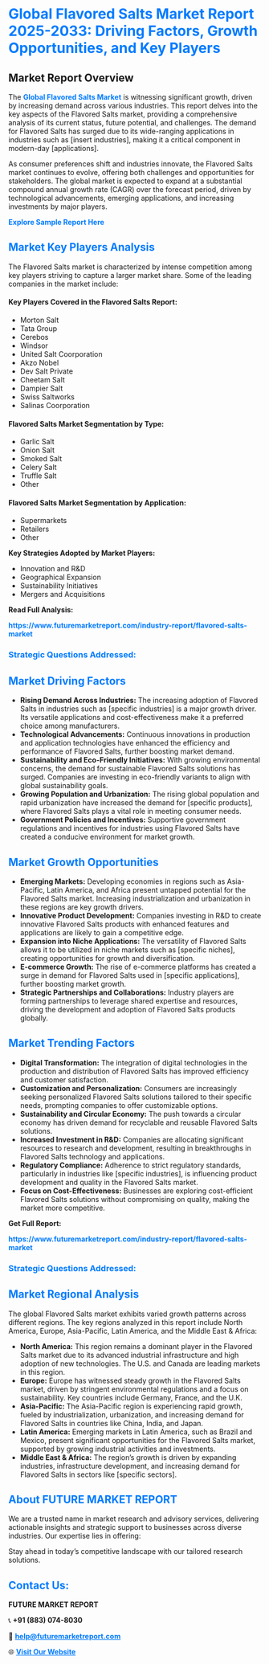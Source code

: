 <h1 style="color: #007BFF;">Global Flavored Salts Market Report 2025-2033: Driving Factors, Growth Opportunities, and Key Players</h1>

<section id="overview">
<h2>Market Report Overview</h2>
<p>The <a href="https://www.futuremarketreport.com/industry-report/flavored-salts-market" style="color: #007BFF; text-decoration: none;"><strong>Global Flavored Salts Market</strong></a> is witnessing significant growth, driven by increasing demand across various industries. This report delves into the key aspects of the Flavored Salts market, providing a comprehensive analysis of its current status, future potential, and challenges. The demand for Flavored Salts has surged due to its wide-ranging applications in industries such as [insert industries], making it a critical component in modern-day [applications].</p>
<p>As consumer preferences shift and industries innovate, the Flavored Salts market continues to evolve, offering both challenges and opportunities for stakeholders. The global market is expected to expand at a substantial compound annual growth rate (CAGR) over the forecast period, driven by technological advancements, emerging applications, and increasing investments by major players.</p>
</section>

<section id="overview">
<p><a href="https://www.futuremarketreport.com/request-sample/reportId=89347" style="color: #007BFF; text-decoration: none;"><strong>Explore Sample Report Here</strong></a></p>
</section>

<section id="key-players">
<h2 style="color: #007BFF;">Market Key Players Analysis</h2>
<p>The Flavored Salts market is characterized by intense competition among key players striving to capture a larger market share. Some of the leading companies in the market include:</p>
<h4>Key Players Covered in the Flavored Salts Report:</h4>
<ul><li>Morton Salt</li><li>Tata Group</li><li>Cerebos</li><li>Windsor</li><li>United Salt Coorporation</li><li>Akzo Nobel</li><li>Dev Salt Private</li><li>Cheetam Salt</li><li>Dampier Salt</li><li>Swiss Saltworks</li><li>Salinas Coorporation</li></ul>
<h4>Flavored Salts Market Segmentation by Type:</h4>
<ul><li>Garlic Salt</li><li>Onion Salt</li><li>Smoked Salt</li><li>Celery Salt</li><li>Truffle Salt</li><li>Other</li></ul>

<h4>Flavored Salts Market Segmentation by Application:</h4>
<ul><li>Supermarkets</li><li>Retailers</li><li>Other</li></ul>
<p><strong>Key Strategies Adopted by Market Players:</strong></p>
<ul>
<li>Innovation and R&D</li>
<li>Geographical Expansion</li>
<li>Sustainability Initiatives</li>
<li>Mergers and Acquisitions</li>
</ul>
</section>

<section>
<p><strong>Read Full Analysis: </strong></p><a href="https://www.futuremarketreport.com/industry-report/flavored-salts-market" style="color: #007BFF; text-decoration: none;"><strong>https://www.futuremarketreport.com/industry-report/flavored-salts-market</strong></a>
<h3 style="color: #007BFF;">Strategic Questions Addressed:</h3>
</section>

<section id="driving-factors">
<h2 style="color: #007BFF;">Market Driving Factors</h2>
<ul>
<li><strong>Rising Demand Across Industries:</strong> The increasing adoption of Flavored Salts in industries such as [specific industries] is a major growth driver. Its versatile applications and cost-effectiveness make it a preferred choice among manufacturers.</li>
<li><strong>Technological Advancements:</strong> Continuous innovations in production and application technologies have enhanced the efficiency and performance of Flavored Salts, further boosting market demand.</li>
<li><strong>Sustainability and Eco-Friendly Initiatives:</strong> With growing environmental concerns, the demand for sustainable Flavored Salts solutions has surged. Companies are investing in eco-friendly variants to align with global sustainability goals.</li>
<li><strong>Growing Population and Urbanization:</strong> The rising global population and rapid urbanization have increased the demand for [specific products], where Flavored Salts plays a vital role in meeting consumer needs.</li>
<li><strong>Government Policies and Incentives:</strong> Supportive government regulations and incentives for industries using Flavored Salts have created a conducive environment for market growth.</li>
</ul>
</section>

<section id="growth-opportunities">
<h2 style="color: #007BFF;">Market Growth Opportunities</h2>
<ul>
<li><strong>Emerging Markets:</strong> Developing economies in regions such as Asia-Pacific, Latin America, and Africa present untapped potential for the Flavored Salts market. Increasing industrialization and urbanization in these regions are key growth drivers.</li>
<li><strong>Innovative Product Development:</strong> Companies investing in R&D to create innovative Flavored Salts products with enhanced features and applications are likely to gain a competitive edge.</li>
<li><strong>Expansion into Niche Applications:</strong> The versatility of Flavored Salts allows it to be utilized in niche markets such as [specific niches], creating opportunities for growth and diversification.</li>
<li><strong>E-commerce Growth:</strong> The rise of e-commerce platforms has created a surge in demand for Flavored Salts used in [specific applications], further boosting market growth.</li>
<li><strong>Strategic Partnerships and Collaborations:</strong> Industry players are forming partnerships to leverage shared expertise and resources, driving the development and adoption of Flavored Salts products globally.</li>
</ul>
</section>

<section id="trending-factors">
<h2 style="color: #007BFF;">Market Trending Factors</h2>
<ul>
<li><strong>Digital Transformation:</strong> The integration of digital technologies in the production and distribution of Flavored Salts has improved efficiency and customer satisfaction.</li>
<li><strong>Customization and Personalization:</strong> Consumers are increasingly seeking personalized Flavored Salts solutions tailored to their specific needs, prompting companies to offer customizable options.</li>
<li><strong>Sustainability and Circular Economy:</strong> The push towards a circular economy has driven demand for recyclable and reusable Flavored Salts solutions.</li>
<li><strong>Increased Investment in R&D:</strong> Companies are allocating significant resources to research and development, resulting in breakthroughs in Flavored Salts technology and applications.</li>
<li><strong>Regulatory Compliance:</strong> Adherence to strict regulatory standards, particularly in industries like [specific industries], is influencing product development and quality in the Flavored Salts market.</li>
<li><strong>Focus on Cost-Effectiveness:</strong> Businesses are exploring cost-efficient Flavored Salts solutions without compromising on quality, making the market more competitive.</li>
</ul>
</section>

<section>
<p><strong>Get Full Report: </strong></p><a href="https://www.futuremarketreport.com/industry-report/flavored-salts-market" style="color: #007BFF; text-decoration: none;"><strong>https://www.futuremarketreport.com/industry-report/flavored-salts-market</strong></a>
<h3 style="color: #007BFF;">Strategic Questions Addressed:</h3>
</section>


<section id="regional-analysis">
<h2 style="color: #007BFF;">Market Regional Analysis</h2>
<p>The global Flavored Salts market exhibits varied growth patterns across different regions. The key regions analyzed in this report include North America, Europe, Asia-Pacific, Latin America, and the Middle East & Africa:</p>
<ul>
<li><strong>North America:</strong> This region remains a dominant player in the Flavored Salts market due to its advanced industrial infrastructure and high adoption of new technologies. The U.S. and Canada are leading markets in this region.</li>
<li><strong>Europe:</strong> Europe has witnessed steady growth in the Flavored Salts market, driven by stringent environmental regulations and a focus on sustainability. Key countries include Germany, France, and the U.K.</li>
<li><strong>Asia-Pacific:</strong> The Asia-Pacific region is experiencing rapid growth, fueled by industrialization, urbanization, and increasing demand for Flavored Salts in countries like China, India, and Japan.</li>
<li><strong>Latin America:</strong> Emerging markets in Latin America, such as Brazil and Mexico, present significant opportunities for the Flavored Salts market, supported by growing industrial activities and investments.</li>
<li><strong>Middle East & Africa:</strong> The region’s growth is driven by expanding industries, infrastructure development, and increasing demand for Flavored Salts in sectors like [specific sectors].</li>
</ul>
</section>

<footer>
<h2 style="color: #007BFF;">About FUTURE MARKET REPORT</h2>
<p>We are a trusted name in market research and advisory services, delivering actionable insights and strategic support to businesses across diverse industries. Our expertise lies in offering:</p>

<p>Stay ahead in today’s competitive landscape with our tailored research solutions.</p>

<h2 style="color: #007BFF;">Contact Us:</h2>
<p><strong>FUTURE MARKET REPORT</strong></p>
<p>📞 <strong>+91 (883) 074-8030</strong></p>
<p>📧 <strong><a href="mailto:help@futuremarketreport.com" style="color: #007BFF;">help@futuremarketreport.com</a></strong></p>
<p>🌐 <strong><a href="https://www.futuremarketreport.com/" style="color: #007BFF;">Visit Our Website</a></strong></p>
</footer>